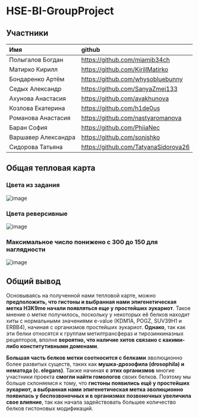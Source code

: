 # HSE-BI-GroupProject

## Участники

|Имя|github|
|:---|:------|
|Полыгалов Богдан|https://github.com/miamib34ch|
|Матирко Кирилл|https://github.com/KirillMatirko|
|Бондаренко Артём|https://github.com/whysobluebunny|
|Седых Александр|https://github.com/SanyaZmei133|
|Ахунова Анастасия|https://github.com/avakhunova|
|Козлова Екатерина|https://github.com/h1de0us|
|Романова Анастасия|https://github.com/nastyaromanova|
|Баран София|https://github.com/PhiiaNec|
|Варшавер Александра|https://github.com/sonishko|
|Сидорова Татьяна|https://github.com/TatyanaSidorova26|

## Общая тепловая карта
### Цвета из задания
![image](https://github.com/miamib34ch/HSE-BI-GroupProject/assets/77894393/e0fa9b52-a70f-4be4-82d0-760e06a5b513)
### Цвета реверсивные 
![image](https://github.com/miamib34ch/HSE-BI-GroupProject/assets/77894393/f51f410c-a30d-4552-bd9a-d83b105fab07)
### Максимальное число понижено с 300 до 150 для наглядности
![image](https://github.com/miamib34ch/HSE-BI-GroupProject/assets/77894393/220e98d5-6fde-419f-9399-007f356e08e3)

## Общий вывод

Основываясь на полученной нами тепловой карте, можно **предположить, что гистоны и выбранная нами эпигенетическая метка H3K9me начали появляться еще у простейших эукариот**. Такое мнение о метке получилось, поскольку у некоторых её белков находит хиты с нормальными значениями e-value (KDM1A, POGZ, SUV39H1 и ERBB4), начиная с организмов простейших эукариот. **Однако**, так как эти белки относятся к группам метилтрансфераз и тирозинкиназных рецепторов, вполне **вероятно, что наличие хитов связано с какими-либо конститутивными доменами**. 

**Большая часть белков метки соотносится с белками** эволюционно более развитых существ, таких как **мушка-дрозофила (drosophila) и нематода (c. elegans)**.  Также начиная **с этих организмов** многие участники проекта **смогли найти гомологов** своих белков. Поэтому мы больше склоняемся к тому, что **гистоны появились ещё у простейших эукариот, а выбранная нами эпигенетическая метка эволюционно появилась у беспозвоночных и в организмах позвоночных увеличила свое влияние**, так как начала задействовать большее количество белков гистоновых модификаций.
